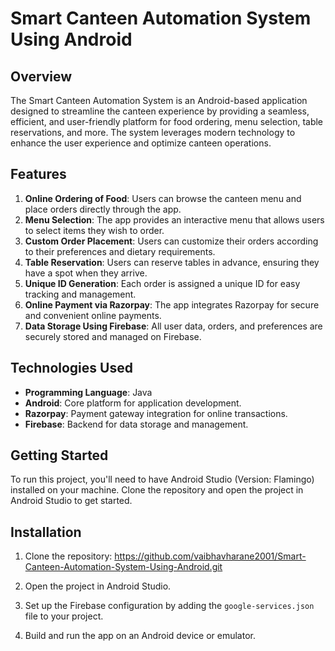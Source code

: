 # Smart Canteen Automation System Using Android

## Overview
The Smart Canteen Automation System is an Android-based application designed to streamline the canteen experience by providing a seamless, efficient, and user-friendly platform for food ordering, menu selection,
table reservations, and more. The system leverages modern technology to enhance the user experience and optimize canteen operations.

## Features
1. **Online Ordering of Food**: Users can browse the canteen menu and place orders directly through the app.
2. **Menu Selection**: The app provides an interactive menu that allows users to select items they wish to order.
3. **Custom Order Placement**: Users can customize their orders according to their preferences and dietary requirements.
4. **Table Reservation**: Users can reserve tables in advance, ensuring they have a spot when they arrive.
5. **Unique ID Generation**: Each order is assigned a unique ID for easy tracking and management.
6. **Online Payment via Razorpay**: The app integrates Razorpay for secure and convenient online payments.
7. **Data Storage Using Firebase**: All user data, orders, and preferences are securely stored and managed on Firebase.

## Technologies Used
- **Programming Language**: Java
- **Android**: Core platform for application development.
- **Razorpay**: Payment gateway integration for online transactions.
- **Firebase**: Backend for data storage and management.

## Getting Started
To run this project, you'll need to have Android Studio (Version: Flamingo) installed on your machine. Clone the repository and open the project in Android Studio to get started.

## Installation
1. Clone the repository:
   https://github.com/vaibhavharane2001/Smart-Canteen-Automation-System-Using-Android.git
    
3. Open the project in Android Studio.
4. Set up the Firebase configuration by adding the `google-services.json` file to your project.
5. Build and run the app on an Android device or emulator.

